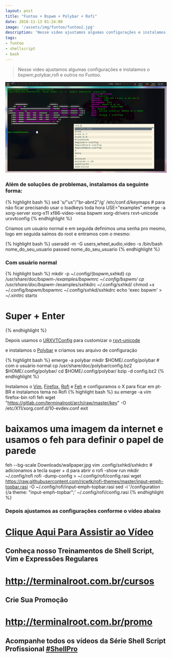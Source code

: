 ```yaml
---
layout: post
title: "Funtoo + Bspwm + Polybar + Rofi"
date: 2018-11-13 01:24:08
image: '/assets/img/funtoo/funtoo2.jpg'
description: 'Nesse video ajustamos algumas configurações e instalamos o bspwm,polybar,rofi e outros no Funtoo.'
tags:
- funtoo
- shellscript
- bash
---
```


> Nesse video ajustamos algumas configurações e instalamos o bspwm,polybar,rofi e outros no Funtoo.

![Funtoo + Bspwm + Polybar + Rofi](/assets/img/funtoo/funtoo2.jpg "Funtoo + Bspwm + Polybar + Rofi")

### Além de soluções de problemas, instalamos da seguinte forma:

{% highlight bash %}
sed 's/\"us\"/\"br-abnt2\"/g' /etc/conf.d/keymaps # para não ficar precisando usar o loadkeys toda hora
USE="examples" emerge -a xorg-server xorg-x11 xf86-video-vesa bspwm xorg-drivers rxvt-unicode urxvtconfig
{% endhighlight %}

Criamos um usuário normal e em seguida definimos uma senha pro mesmo, logo em seguida saímos do root e entramos com o mesmo:

{% highlight bash %}
useradd -m -G users,wheel,audio,video -s /bin/bash nome_do_seu_usuario
passwd nome_do_seu_usuario
{% endhighlight %}

### Com usuário normal
{% highlight bash %}
mkdir -p ~/.config/{bspwm,sxhkd}
cp /usr/share/doc/bspwm-*/examples/bspwmrc ~/.config/bspwm/
cp /usr/share/doc/bspwm-*/examples/sxhkdrc ~/.config/sxhkd/
chmod +x ~/.config/bspwm/bspwmrc ~/.config/sxhkd/sxhkdrc
echo 'exec bspwm' > ~/.xinitrc
startx
# Super + Enter
{% endhighlight %}

Depois usamos o [URXVTConfig](https://github.com/daedreth/URXVTConfig) para customizar o [rxvt-unicode](http://software.schmorp.de/pkg/rxvt-unicode.html)

e instalamos o [Polybar](https://github.com/jaagr/polybar) e criamos seu arquivo de configuração

{% highlight bash %}
emerge -a polybar
mkdir $HOME/.config/polybar # com o usuário normal
cp /usr/share/doc/polybar/config.bz2 $HOME/.config/polybar/
cd $HOME/.config/polybar/
bzip -d config.bz2
{% endhighlight %}

Instalamos o [Vim](https://vim.org), [Firefox](https://www.mozilla.org/pt-BR/firefox/new/), [Rofi](https://github.com/DaveDavenport/rofi) e [Feh](https://feh.finalrewind.org) e configuramos o X para ficar em pt-BR e instalamos tema no Rofi
{% highlight bash %}
su
emerge -a vim firefox-bin rofi feh
wget "https://gitlab.com/terminalroot/arch/raw/master/key" -O /etc/X11/xorg.conf.d/10-evdev.conf
exit
# baixamos uma imagem da internet e usamos o feh para definir o papel de parede
feh --bg-scale Downloads/wallpaper.jpg
vim .config/sxhkd/sxhkdrc # adicionamos a tecla super + d para abrir o rofi -show run
mkdir ~/.config/rofi
rofi -dump-config > ~/.config/rofi/config.rasi
wget https://raw.githubusercontent.com/ricwtk/rofi-themes/master/input-emph-topbar.rasi -O 
~/.config/rofi/input-emph-topbar.rasi
sed -i '/configuration {/a theme:  "input-emph-topbar";' ~/.config/rofi/config.rasi
{% endhighlight %}

### Depois ajustamos as configurações conforme o vídeo abaixo
# [Clique Aqui Para Assistir ao Vídeo](https://youtu.be/o62vOYSnPVk)

## Conheça nosso Treinamentos de Shell Script, Vim e Expressões Regulares
# <http://terminalroot.com.br/cursos>

## Crie Sua Promoção
# <http://terminalroot.com.br/promo>

## Acompanhe todos os vídeos da **Série Shell Script Profissional** [#ShellPro](http://bit.ly/shell-pro-root)

<script async src="https://pagead2.googlesyndication.com/pagead/js/adsbygoogle.js"></script>

<!-- Informat -->
<ins class="adsbygoogle"
 style="display:block"
 data-ad-client="ca-pub-2838251107855362"
 data-ad-slot="2327980059"
 data-ad-format="auto"
 data-full-width-responsive="true"></ins>

<script>
(adsbygoogle = window.adsbygoogle || []).push({});
</script>



